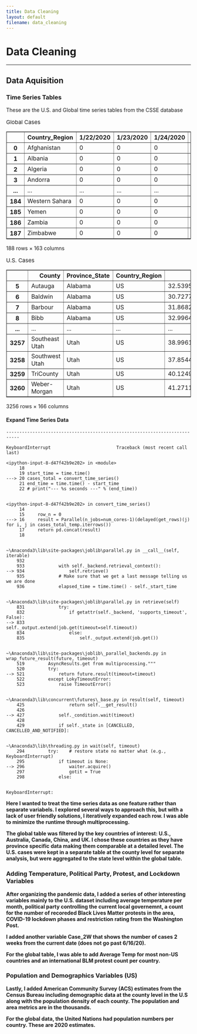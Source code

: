 ```yaml
---
title: Data Cleaning 
layout: default
filename: data_cleaning
---
```



# Data Cleaning
***

## Data Aquisition

### Time Series Tables

These are the U.S. and Global time series tables from the CSSE database


<p style='font-size: 15px'>Global Cases</p>





<div>
<style scoped>
    .dataframe tbody tr th:only-of-type {
        vertical-align: middle;
    }

    .dataframe tbody tr th {
        vertical-align: top;
    }

    .dataframe thead th {
        text-align: right;
    }
</style>
<table border="1" class="dataframe">
  <thead>
    <tr style="text-align: right;">
      <th></th>
      <th>Country_Region</th>
      <th>1/22/2020</th>
      <th>1/23/2020</th>
      <th>1/24/2020</th>
      <th>1/25/2020</th>
      <th>1/26/2020</th>
      <th>1/27/2020</th>
      <th>1/28/2020</th>
      <th>1/29/2020</th>
      <th>1/30/2020</th>
      <th>...</th>
      <th>6/22/2020</th>
      <th>6/23/2020</th>
      <th>6/24/2020</th>
      <th>6/25/2020</th>
      <th>6/26/2020</th>
      <th>6/27/2020</th>
      <th>6/28/2020</th>
      <th>6/29/2020</th>
      <th>6/30/2020</th>
      <th>County</th>
    </tr>
  </thead>
  <tbody>
    <tr>
      <th>0</th>
      <td>Afghanistan</td>
      <td>0</td>
      <td>0</td>
      <td>0</td>
      <td>0</td>
      <td>0</td>
      <td>0</td>
      <td>0</td>
      <td>0</td>
      <td>0</td>
      <td>...</td>
      <td>29157</td>
      <td>29481</td>
      <td>29640</td>
      <td>30175</td>
      <td>30451</td>
      <td>30616</td>
      <td>30967</td>
      <td>31238</td>
      <td>31517</td>
      <td>NaN</td>
    </tr>
    <tr>
      <th>1</th>
      <td>Albania</td>
      <td>0</td>
      <td>0</td>
      <td>0</td>
      <td>0</td>
      <td>0</td>
      <td>0</td>
      <td>0</td>
      <td>0</td>
      <td>0</td>
      <td>...</td>
      <td>1995</td>
      <td>2047</td>
      <td>2114</td>
      <td>2192</td>
      <td>2269</td>
      <td>2330</td>
      <td>2402</td>
      <td>2466</td>
      <td>2535</td>
      <td>NaN</td>
    </tr>
    <tr>
      <th>2</th>
      <td>Algeria</td>
      <td>0</td>
      <td>0</td>
      <td>0</td>
      <td>0</td>
      <td>0</td>
      <td>0</td>
      <td>0</td>
      <td>0</td>
      <td>0</td>
      <td>...</td>
      <td>11920</td>
      <td>12076</td>
      <td>12248</td>
      <td>12445</td>
      <td>12685</td>
      <td>12968</td>
      <td>13273</td>
      <td>13571</td>
      <td>13907</td>
      <td>NaN</td>
    </tr>
    <tr>
      <th>3</th>
      <td>Andorra</td>
      <td>0</td>
      <td>0</td>
      <td>0</td>
      <td>0</td>
      <td>0</td>
      <td>0</td>
      <td>0</td>
      <td>0</td>
      <td>0</td>
      <td>...</td>
      <td>855</td>
      <td>855</td>
      <td>855</td>
      <td>855</td>
      <td>855</td>
      <td>855</td>
      <td>855</td>
      <td>855</td>
      <td>855</td>
      <td>NaN</td>
    </tr>
    <tr>
      <th>...</th>
      <td>...</td>
      <td>...</td>
      <td>...</td>
      <td>...</td>
      <td>...</td>
      <td>...</td>
      <td>...</td>
      <td>...</td>
      <td>...</td>
      <td>...</td>
      <td>...</td>
      <td>...</td>
      <td>...</td>
      <td>...</td>
      <td>...</td>
      <td>...</td>
      <td>...</td>
      <td>...</td>
      <td>...</td>
      <td>...</td>
      <td>...</td>
    </tr>
    <tr>
      <th>184</th>
      <td>Western Sahara</td>
      <td>0</td>
      <td>0</td>
      <td>0</td>
      <td>0</td>
      <td>0</td>
      <td>0</td>
      <td>0</td>
      <td>0</td>
      <td>0</td>
      <td>...</td>
      <td>10</td>
      <td>10</td>
      <td>10</td>
      <td>10</td>
      <td>10</td>
      <td>10</td>
      <td>10</td>
      <td>10</td>
      <td>10</td>
      <td>NaN</td>
    </tr>
    <tr>
      <th>185</th>
      <td>Yemen</td>
      <td>0</td>
      <td>0</td>
      <td>0</td>
      <td>0</td>
      <td>0</td>
      <td>0</td>
      <td>0</td>
      <td>0</td>
      <td>0</td>
      <td>...</td>
      <td>967</td>
      <td>992</td>
      <td>1015</td>
      <td>1076</td>
      <td>1089</td>
      <td>1103</td>
      <td>1118</td>
      <td>1128</td>
      <td>1158</td>
      <td>NaN</td>
    </tr>
    <tr>
      <th>186</th>
      <td>Zambia</td>
      <td>0</td>
      <td>0</td>
      <td>0</td>
      <td>0</td>
      <td>0</td>
      <td>0</td>
      <td>0</td>
      <td>0</td>
      <td>0</td>
      <td>...</td>
      <td>1430</td>
      <td>1477</td>
      <td>1489</td>
      <td>1497</td>
      <td>1531</td>
      <td>1531</td>
      <td>1557</td>
      <td>1568</td>
      <td>1594</td>
      <td>NaN</td>
    </tr>
    <tr>
      <th>187</th>
      <td>Zimbabwe</td>
      <td>0</td>
      <td>0</td>
      <td>0</td>
      <td>0</td>
      <td>0</td>
      <td>0</td>
      <td>0</td>
      <td>0</td>
      <td>0</td>
      <td>...</td>
      <td>512</td>
      <td>525</td>
      <td>530</td>
      <td>551</td>
      <td>561</td>
      <td>567</td>
      <td>567</td>
      <td>574</td>
      <td>591</td>
      <td>NaN</td>
    </tr>
  </tbody>
</table>
<p>188 rows × 163 columns</p>
</div>




<p style='font-size: 15px'>U.S. Cases</p>





<div>
<style scoped>
    .dataframe tbody tr th:only-of-type {
        vertical-align: middle;
    }

    .dataframe tbody tr th {
        vertical-align: top;
    }

    .dataframe thead th {
        text-align: right;
    }
</style>
<table border="1" class="dataframe">
  <thead>
    <tr style="text-align: right;">
      <th></th>
      <th>County</th>
      <th>Province_State</th>
      <th>Country_Region</th>
      <th>Lat</th>
      <th>Long</th>
      <th>1/22/2020</th>
      <th>1/23/2020</th>
      <th>1/24/2020</th>
      <th>1/25/2020</th>
      <th>1/26/2020</th>
      <th>...</th>
      <th>6/21/2020</th>
      <th>6/22/2020</th>
      <th>6/23/2020</th>
      <th>6/24/2020</th>
      <th>6/25/2020</th>
      <th>6/26/2020</th>
      <th>6/27/2020</th>
      <th>6/28/2020</th>
      <th>6/29/2020</th>
      <th>6/30/2020</th>
    </tr>
  </thead>
  <tbody>
    <tr>
      <th>5</th>
      <td>Autauga</td>
      <td>Alabama</td>
      <td>US</td>
      <td>32.539527</td>
      <td>-86.644082</td>
      <td>0</td>
      <td>0</td>
      <td>0</td>
      <td>0</td>
      <td>0</td>
      <td>...</td>
      <td>428</td>
      <td>436</td>
      <td>447</td>
      <td>463</td>
      <td>473</td>
      <td>482</td>
      <td>492</td>
      <td>497</td>
      <td>521</td>
      <td>530</td>
    </tr>
    <tr>
      <th>6</th>
      <td>Baldwin</td>
      <td>Alabama</td>
      <td>US</td>
      <td>30.727750</td>
      <td>-87.722071</td>
      <td>0</td>
      <td>0</td>
      <td>0</td>
      <td>0</td>
      <td>0</td>
      <td>...</td>
      <td>415</td>
      <td>422</td>
      <td>435</td>
      <td>449</td>
      <td>462</td>
      <td>500</td>
      <td>539</td>
      <td>559</td>
      <td>626</td>
      <td>663</td>
    </tr>
    <tr>
      <th>7</th>
      <td>Barbour</td>
      <td>Alabama</td>
      <td>US</td>
      <td>31.868263</td>
      <td>-85.387129</td>
      <td>0</td>
      <td>0</td>
      <td>0</td>
      <td>0</td>
      <td>0</td>
      <td>...</td>
      <td>271</td>
      <td>276</td>
      <td>279</td>
      <td>287</td>
      <td>303</td>
      <td>309</td>
      <td>314</td>
      <td>314</td>
      <td>319</td>
      <td>322</td>
    </tr>
    <tr>
      <th>8</th>
      <td>Bibb</td>
      <td>Alabama</td>
      <td>US</td>
      <td>32.996421</td>
      <td>-87.125115</td>
      <td>0</td>
      <td>0</td>
      <td>0</td>
      <td>0</td>
      <td>0</td>
      <td>...</td>
      <td>124</td>
      <td>126</td>
      <td>132</td>
      <td>138</td>
      <td>146</td>
      <td>150</td>
      <td>158</td>
      <td>159</td>
      <td>162</td>
      <td>167</td>
    </tr>
    <tr>
      <th>...</th>
      <td>...</td>
      <td>...</td>
      <td>...</td>
      <td>...</td>
      <td>...</td>
      <td>...</td>
      <td>...</td>
      <td>...</td>
      <td>...</td>
      <td>...</td>
      <td>...</td>
      <td>...</td>
      <td>...</td>
      <td>...</td>
      <td>...</td>
      <td>...</td>
      <td>...</td>
      <td>...</td>
      <td>...</td>
      <td>...</td>
      <td>...</td>
    </tr>
    <tr>
      <th>3257</th>
      <td>Southeast Utah</td>
      <td>Utah</td>
      <td>US</td>
      <td>38.996171</td>
      <td>-110.701396</td>
      <td>0</td>
      <td>0</td>
      <td>0</td>
      <td>0</td>
      <td>0</td>
      <td>...</td>
      <td>31</td>
      <td>31</td>
      <td>31</td>
      <td>32</td>
      <td>32</td>
      <td>33</td>
      <td>34</td>
      <td>35</td>
      <td>35</td>
      <td>36</td>
    </tr>
    <tr>
      <th>3258</th>
      <td>Southwest Utah</td>
      <td>Utah</td>
      <td>US</td>
      <td>37.854472</td>
      <td>-111.441876</td>
      <td>0</td>
      <td>0</td>
      <td>0</td>
      <td>0</td>
      <td>0</td>
      <td>...</td>
      <td>1056</td>
      <td>1104</td>
      <td>1151</td>
      <td>1200</td>
      <td>1258</td>
      <td>1302</td>
      <td>1361</td>
      <td>1428</td>
      <td>1467</td>
      <td>1519</td>
    </tr>
    <tr>
      <th>3259</th>
      <td>TriCounty</td>
      <td>Utah</td>
      <td>US</td>
      <td>40.124915</td>
      <td>-109.517442</td>
      <td>0</td>
      <td>0</td>
      <td>0</td>
      <td>0</td>
      <td>0</td>
      <td>...</td>
      <td>38</td>
      <td>39</td>
      <td>39</td>
      <td>40</td>
      <td>42</td>
      <td>45</td>
      <td>46</td>
      <td>48</td>
      <td>48</td>
      <td>50</td>
    </tr>
    <tr>
      <th>3260</th>
      <td>Weber-Morgan</td>
      <td>Utah</td>
      <td>US</td>
      <td>41.271160</td>
      <td>-111.914512</td>
      <td>0</td>
      <td>0</td>
      <td>0</td>
      <td>0</td>
      <td>0</td>
      <td>...</td>
      <td>666</td>
      <td>676</td>
      <td>708</td>
      <td>734</td>
      <td>779</td>
      <td>814</td>
      <td>846</td>
      <td>872</td>
      <td>919</td>
      <td>954</td>
    </tr>
  </tbody>
</table>
<p>3256 rows × 166 columns</p>
</div>



#### Expand Time Series Data


    ---------------------------------------------------------------------------

    KeyboardInterrupt                         Traceback (most recent call last)

    <ipython-input-8-d47f42b9e202> in <module>
         18 
         19 start_time = time.time()
    ---> 20 cases_total = convert_time_series()
         21 end_time = time.time() - start_time
         22 # print("--- %s seconds ---" % (end_time))
    

    <ipython-input-8-d47f42b9e202> in convert_time_series()
         14 
         15     row_n = 0
    ---> 16     result = Parallel(n_jobs=num_cores-1)(delayed(get_rows)(j) for i, j in cases_total_temp.iterrows())
         17     return pd.concat(result)
         18 
    

    ~\Anaconda3\lib\site-packages\joblib\parallel.py in __call__(self, iterable)
        932 
        933             with self._backend.retrieval_context():
    --> 934                 self.retrieve()
        935             # Make sure that we get a last message telling us we are done
        936             elapsed_time = time.time() - self._start_time
    

    ~\Anaconda3\lib\site-packages\joblib\parallel.py in retrieve(self)
        831             try:
        832                 if getattr(self._backend, 'supports_timeout', False):
    --> 833                     self._output.extend(job.get(timeout=self.timeout))
        834                 else:
        835                     self._output.extend(job.get())
    

    ~\Anaconda3\lib\site-packages\joblib\_parallel_backends.py in wrap_future_result(future, timeout)
        519         AsyncResults.get from multiprocessing."""
        520         try:
    --> 521             return future.result(timeout=timeout)
        522         except LokyTimeoutError:
        523             raise TimeoutError()
    

    ~\Anaconda3\lib\concurrent\futures\_base.py in result(self, timeout)
        425                 return self.__get_result()
        426 
    --> 427             self._condition.wait(timeout)
        428 
        429             if self._state in [CANCELLED, CANCELLED_AND_NOTIFIED]:
    

    ~\Anaconda3\lib\threading.py in wait(self, timeout)
        294         try:    # restore state no matter what (e.g., KeyboardInterrupt)
        295             if timeout is None:
    --> 296                 waiter.acquire()
        297                 gotit = True
        298             else:
    

    KeyboardInterrupt: 


**Here I wanted to treat the time series data as one feature rather than separate variabels. I explored several ways to approach this, but with a lack of user friendly solutions, I iteratively expanded each row. I was able to minimize the runtime through multiprocessing.**

**The global table was filtered by the key countries of interest: U.S., Australia, Canada, China, and UK. I chose these countries as they have province specific data making them comparable at a detailed level. The U.S. cases were kept in a separate table at the county level for separate analysis, but were aggregated to the state level within the global table.**

### Adding Temperature, Political Party, Protest, and Lockdown Variables

**After organizing the pandemic data, I added a series of other interesting variables mainly to the U.S. dataset including average temperature per month, political party controlling the current local governemnt, a count for the number of recoreded Black Lives Matter protests in the area, COVID-19 lockdown phases and restriction rating from the Washington Post.**

**I added another variable Case_2W that shows the number of cases 2 weeks from the current date (does not go past 6/16/20).**

**For the global table, I was able to add Average Temp for most non-US countries and an international BLM protest count per country.**

### Population and Demographics Variables (US)

**Lastly, I added American Community Survey (ACS) estimates from the Census Bureau including demographic data at the county level in the U.S along with the population density of each county. The population and area metrics are in the thousands.**

**For the global data, the United Nations had population numbers per country. These are 2020 estimates.**
